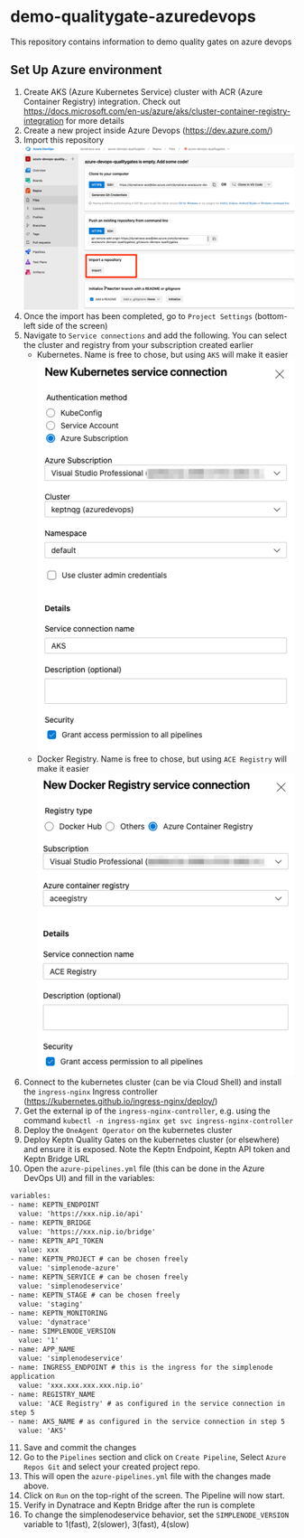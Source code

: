 # demo-qualitygate-azuredevops
This repository contains information to demo quality gates on azure devops


## Set Up Azure environment

1. Create AKS (Azure Kubernetes Service) cluster with ACR (Azure Container Registry) integration. Check out https://docs.microsoft.com/en-us/azure/aks/cluster-container-registry-integration for more details
2. Create a new project inside Azure Devops (https://dev.azure.com/)
3. Import this repository ![Import Repo](img/ado-importrepo.png)
4. Once the import has been completed, go to `Project Settings` (bottom-left side of the screen)
5. Navigate to `Service connections` and add the following. You can select the cluster and registry from your subscription created earlier
   * Kubernetes. Name is free to chose, but using `AKS` will make it easier
   ![K8s Service Connection](img/ado-serviceconnk8s.png)
   * Docker Registry. Name is free to chose, but using `ACE Registry` will make it easier
   ![Docker Registry Connection](img/ado-serviceconnregistry.png)
6. Connect to the kubernetes cluster (can be via Cloud Shell) and install the `ingress-nginx` Ingress controller (https://kubernetes.github.io/ingress-nginx/deploy/)
7. Get the external ip of the `ingress-nginx-controller`, e.g. using the command `kubectl -n ingress-nginx get svc ingress-nginx-controller`
8. Deploy the `OneAgent Operator` on the kubernetes cluster
9.  Deploy Keptn Quality Gates on the kubernetes cluster (or elsewhere) and ensure it is exposed. Note the Keptn Endpoint, Keptn API token and Keptn Bridge URL
10. Open the `azure-pipelines.yml` file (this can be done in the Azure DevOps UI) and fill in the variables:
```
variables:
- name: KEPTN_ENDPOINT
  value: 'https://xxx.nip.io/api'
- name: KEPTN_BRIDGE
  value: 'https://xxx.nip.io/bridge'
- name: KEPTN_API_TOKEN
  value: xxx
- name: KEPTN_PROJECT # can be chosen freely
  value: 'simplenode-azure'
- name: KEPTN_SERVICE # can be chosen freely
  value: 'simplenodeservice'
- name: KEPTN_STAGE # can be chosen freely
  value: 'staging'
- name: KEPTN_MONITORING
  value: 'dynatrace'
- name: SIMPLENODE_VERSION
  value: '1'
- name: APP_NAME
  value: 'simplenodeservice'
- name: INGRESS_ENDPOINT # this is the ingress for the simplenode application
  value: 'xxx.xxx.xxx.xxx.nip.io'
- name: REGISTRY_NAME
  value: 'ACE Registry' # as configured in the service connection in step 5
- name: AKS_NAME # as configured in the service connection in step 5
  value: 'AKS'
```

11. Save and commit the changes
12. Go to the `Pipelines` section and click on `Create Pipeline`, Select `Azure Repos Git` and select your created project repo.
13. This will open the `azure-pipelines.yml` file with the changes made above.
14. Click on `Run` on the top-right of the screen. The Pipeline will now start.
15. Verify in Dynatrace and Keptn Bridge after the run is complete
16. To change the simplenodeservice behavior, set the `SIMPLENODE_VERSION` variable to 1(fast), 2(slower), 3(fast), 4(slow)